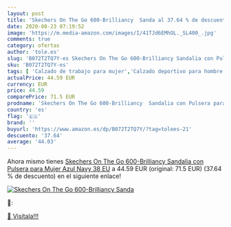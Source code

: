 ```yaml
---
layout: post
title: 'Skechers On The Go 600-Brilliancy  Sanda al 37.64 % de descuento'
date: 2020-08-23 07:19:52
image: 'https://m.media-amazon.com/images/I/41TJd6EMhOL._SL400_.jpg'
comments: true
category: ofertas
author: 'tole.es'
slug: 'B072T2TQ7Y-es Skechers On The Go 600-Brilliancy Sandalia con Pulsera...'
sku: 'B072T2TQ7Y-es'
tags: [ 'Calzado de trabajo para mujer','Calzado deportivo para hombre','Calzado sanitario y de hostelería para mujer','Chanclas y sandalias de piscina para hombre','Sandalias y chanclas para niña','Zapatillas y calzado deportivo para hombre','Zapatos','Zapatos para hombre','Zapatos para mujer','Zapatos para niñas pequeñas','Zapatos y complementos','Zuecos sanitarios y de hostelería para mujer','Zuecos y mules para hombre','sandalia', ]
actualPrice: 44.59 EUR
currency: EUR
price: 44.59
comparePrice: 71.5 EUR
prodname: 'Skechers On The Go 600-Brilliancy  Sandalia con Pulsera para Mujer  Azul  Navy   38 EU'
country: 'es'
flag: '🇪🇸'
brand: ''
buyurl: 'https://www.amazon.es/dp/B072T2TQ7Y/?tag=tolees-21'
descuento: '37.64'
average: '44.03'
---
```


Ahora mismo tienes [Skechers On The Go 600-Brilliancy  Sandalia con Pulsera para Mujer  Azul  Navy   38 EU](https://www.amazon.es/dp/B072T2TQ7Y/?tag=tolees-21) a 44.59 EUR (original: 71.5 EUR) (37.64 %  de descuento) en el siguiente enlace!

[![Skechers On The Go 600-Brilliancy  Sanda](https://m.media-amazon.com/images/I/41TJd6EMhOL._SL400_.jpg)](https://www.amazon.es/dp/B072T2TQ7Y/?tag=tolees-21)

🔎:


[🛒 Visítala!!!](https://www.amazon.es/dp/B072T2TQ7Y/?tag=tolees-21)
